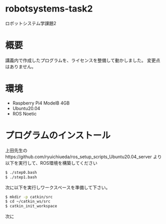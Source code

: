 # robotsystems-task2
ロボットシステム学課題2
# 概要
講義内で作成したプログラムを、ライセンスを整備して動かしました。
変更点はありません。
# 環境
* Raspberry Pi4 ModelB 4GB
* Ubuntu20.04
* ROS Noetic
# プログラムのインストール
上田先生のhttps://github.com/ryuichiueda/ros_setup_scripts_Ubuntu20.04_server より以下を実行して、ROS環境を構築してください
```bash
$ ./step0.bash
$ ./step1.bash
```
次に以下を実行しワークスペースを準備して下さい。
```bash
$ mkdir -p catkin/src
$ cd ~/catkin_ws/src
$ catkin_init_workspace
```
次に
